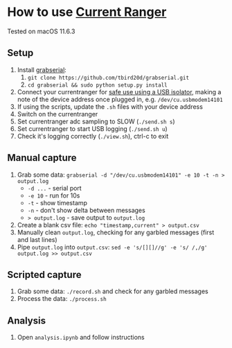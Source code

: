 # How to use [Current Ranger](https://lowpowerlab.com/guide/currentranger/)

Tested on macOS 11.6.3

## Setup

1. Install [grabserial](https://github.com/tbird20d/grabserial):
	1. `git clone https://github.com/tbird20d/grabserial.git`
	2. `cd grabserial && sudo python setup.py install`
2. Connect your currentranger for [safe use using a USB isolator](https://lowpowerlab.com/guide/currentranger/safety-and-proper-usage/), making a note of the device address once plugged in, e.g. `/dev/cu.usbmodem14101`
3. If using the scripts, update the `.sh` files with your device address
4. Switch on the currentranger
2. Set currentranger adc sampling to SLOW (`./send.sh s`)
3. Set currentranger to start USB logging (`./send.sh u`)
4. Check it's logging correctly (`./view.sh`), ctrl-c to exit

## Manual capture

1. Grab some data: `grabserial -d "/dev/cu.usbmodem14101" -e 10 -t -n > output.log`
	* `-d ...` - serial port
	* `-e 10`  - run for 10s
	* `-t`	 - show timestamp
	* `-n`	 - don't show delta between messages
	* `> output.log` - save output to `output.log`
3. Create a blank csv file: `echo "timestamp,current" > output.csv`
4. Manually clean `output.log`, checking for any garbled messages (first and last lines)
5. Pipe `output.log` into `output.csv`: `sed -e 's/[][]//g' -e 's/ /,/g' output.log >> output.csv`

## Scripted capture

1. Grab some data: `./record.sh` and check for any garbled messages
2. Process the data: `./process.sh`

## Analysis

1. Open `analysis.ipynb` and follow instructions
